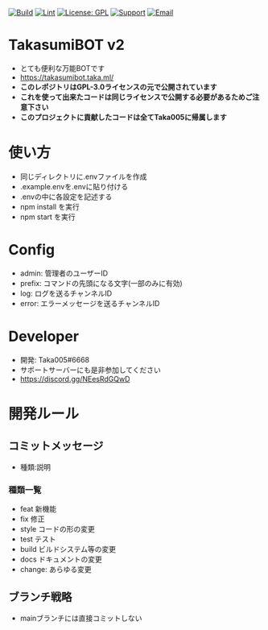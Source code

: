 [![Build](https://github.com/Taka005/TakasumiBOTv2/actions/workflows/build.yml/badge.svg?branch=main)](https://github.com/Taka005/TakasumiBOTv2/actions/workflows/build.yml)
[![Lint](https://github.com/Taka005/TakasumiBOTv2/actions/workflows/lint.yml/badge.svg?branch=main)](https://github.com/Taka005/TakasumiBOTv2/actions/workflows/lint.yml)
[![License: GPL](https://img.shields.io/badge/License-GPL-yellow.svg)](https://opensource.org/licenses/GPL-3.0)
[![Support](https://img.shields.io/discord/987698915820335124?color=5865f2&label=Discord&logo=Discord&logoColor=ffffff)](https://discord.gg/NEesRdGQwD)
[![Email](https://img.shields.io/badge/email-takasumibot@gmail.com-blue.svg?style=flat)](mailto:takasumibot@gmail.com)
# TakasumiBOT v2
- とても便利な万能BOTです
- https://takasumibot.taka.ml/
- **このレポジトリはGPL-3.0ライセンスの元で公開されています**
- **これを使って出来たコードは同じライセンスで公開する必要があるためご注意下さい**
- **このプロジェクトに貢献したコードは全てTaka005に帰属します**
# 使い方
- 同じディレクトリに.envファイルを作成
- .example.envを.envに貼り付ける
- .envの中に各設定を記述する
- npm install を実行
- npm start を実行
# Config
- admin: 管理者のユーザーID
- prefix: コマンドの先頭になる文字(一部のみに有効)
- log: ログを送るチャンネルID
- error: エラーメッセージを送るチャンネルID
# Developer
- 開発: Taka005#6668
- サポートサーバーにも是非参加してください
- https://discord.gg/NEesRdGQwD
# 開発ルール
## コミットメッセージ
- 種類:説明 
### 種類一覧
- feat 新機能
- fix 修正
- style コードの形の変更
- test テスト
- build ビルドシステム等の変更
- docs ドキュメントの変更
- change: あらゆる変更
## ブランチ戦略
- mainブランチには直接コミットしない